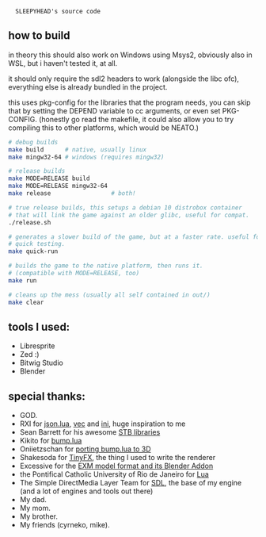 ```
  SLEEPYHEAD's source code
```

## how to build
in theory this should also work on Windows using Msys2, obviously also in WSL,
but i haven't tested it, at all.

it should only require the sdl2 headers to work (alongside the libc ofc), everything
else is already bundled in the project.

this uses pkg-config for the libraries that the program needs, you can skip
that by setting the DEPEND variable to cc arguments, or even set PKG-CONFIG.
(honestly go read the makefile, it could also allow you to try compiling this
to other platforms, which would be NEATO.)

```sh
# debug builds
make build      # native, usually linux
make mingw32-64 # windows (requires mingw32)

# release builds
make MODE=RELEASE build
make MODE=RELEASE mingw32-64
make release                 # both!

# true release builds, this setups a debian 10 distrobox container
# that will link the game against an older glibc, useful for compat.
./release.sh

# generates a slower build of the game, but at a faster rate. useful for
# quick testing.
make quick-run

# builds the game to the native platform, then runs it.
# (compatible with MODE=RELEASE, too)
make run

# cleans up the mess (usually all self contained in out/)
make clear
```

## tools I used:
  - Libresprite
  - Zed :)
  - Bitwig Studio
  - Blender


## special thanks:
  - GOD.
  - RXI for [json.lua](https://github.com/rxi/json.lua), [vec](https://github.com/rxi/vec) and [ini](https://github.com/rxi/ini), huge inspiration to me
  - Sean Barrett for his awesome [STB libraries](https://github.com/nothings/stb)
  - Kikito for [bump.lua](https://github.com/kikito/bump.lua)
  - Oniietzschan for [porting bump.lua to 3D](https://github.com/oniietzschan/bump-3dpd)
  - Shakesoda for [TinyFX](https://github.com/shakesoda/tinyfx), the thing I used to write the renderer
  - Excessive for the [EXM model format and its Blender Addon](https://github.com/excessive/iqm-exm)
  - the Pontifical Catholic University of Rio de Janeiro for [Lua](https://www.lua.org)
  - The Simple DirectMedia Layer Team for [SDL](https://www.libsdl.org/), the base of my engine (and a lot of engines and tools out there)
  - My dad.
  - My mom.
  - My brother.
  - My friends (cyrneko, mike).
